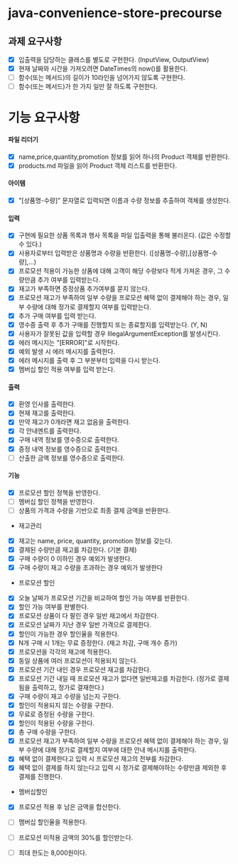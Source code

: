 # java-convenience-store-precourse

## 과제 요구사항

- [x] 입출력을 담당하는 클래스를 별도로 구현한다. (InputView, OutputView)
- [x] 현재 날짜와 시간을 가져오려면 DateTimes의 now()를 활용한다.
- [ ] 함수(또는 메서드)의 길이가 10라인을 넘어가지 않도록 구현한다.
- [ ] 함수(또는 메서드)가 한 가지 일만 잘 하도록 구현한다.

# 기능 요구사항

#### 파일 리더기
- [x] name,price,quantity,promotion 정보를 읽어 하나의 Product 객체를 반환한다.
- [x] products.md 파일을 읽어 Product 객체 리스트를 반환한다.

#### 아이템
- [x] "[상품명-수량]" 문자열로 입력되면 이름과 수량 정보를 추출하여 객체를 생성한다.

#### 입력
- [x] 구현에 필요한 상품 목록과 행사 목록을 파일 입출력을 통해 불러온다. (값은 수정할 수 있다.)
- [x] 사용자로부터 입력받은 상품명과 수량을 반환한다. ([상품명-수량],[상품명-수량],...)
- [x] 프로모션 적용이 가능한 상품에 대해 고객이 해당 수량보다 적게 가져온 경우, 그 수량만큼 추가 여부를 입력받는다.
- [x] 재고가 부족하면 증정상품 추가여부를 묻지 않는다.
- [x] 프로모션 재고가 부족하여 일부 수량을 프로모션 혜택 없이 결제해야 하는 경우, 일부 수량에 대해 정가로 결제할지 여부를 입력받는다.
- [x] 추가 구매 여부를 입력 받는다.
- [x] 영수증 출력 후 추가 구매를 진행할지 또는 종료할지를 입력받는다. (Y, N)
- [x] 사용자가 잘못된 값을 입력할 경우 IllegalArgumentException를 발생시킨다.
- [x] 에러 메시지는 "[ERROR]"로 시작한다.
- [x] 예외 발생 시 에러 메시지를 출력한다.
- [x] 에러 메시지를 출력 후 그 부분부터 입력을 다시 받는다.
- [x] 멤버십 할인 적용 여부를 입력 받는다.

#### 출력
- [x] 환영 인사를 출력한다.
- [x] 현재 재고를 출력한다.
- [x] 만약 재고가 0개라면 재고 없음을 출력한다.
- [x] 각 안내멘트를 출력한다.
- [x] 구매 내역 정보를 영수증으로 출력한다.
- [x] 증정 내역 정보를 영수증으로 출력한다.
- [ ] 산출한 금액 정보를 영수증으로 출력한다.

#### 기능
- [x] 프로모션 할인 정책을 반영한다.
- [ ] 멤버십 할인 정책을 반영한다.
- [ ] 상품의 가격과 수량을 기반으로 최종 결제 금액을 반환한다.

- 재고관리
- [x] 재고는 name, price, quantity, promotion 정보를 갖는다.
- [x] 결제된 수량만큼 재고를 차감한다. (기본 결제)
- [x] 구매 수량이 0 이하인 경우 예외가 발생한다.
- [x] 구매 수량이 재고 수량을 초과하는 경우 예외가 발생한다

- 프로모션 할인
- [x] 오늘 날짜가 프로모션 기간을 비교하여 할인 가능 여부를 반환한다.
- [x] 할인 가능 여부를 판별한다.
- [x] 프로모션 상품이 다 팔린 경우 일반 재고에서 차감한다.
- [x] 프로모션 날짜가 지난 경우 일반 가격으로 결제한다.
- [x] 할인이 가능한 경우 할인율을 적용한다.
- [x] N개 구매 시 1개는 무료 증정한다. (재고 차감, 구매 개수 증가)
- [x] 프로모션을 각각의 재고에 적용한다.
- [x] 동일 상품에 여러 프로모션이 적용되지 않는다.
- [x] 프로모션 기간 내인 경우 프로모션 재고를 차감한다.
- [x] 프로모션 기간 내일 때 프로모션 재고가 없다면 일반재고를 차감한다. (정가로 결제됨을 출력하고, 정가로 결재한다.)
- [x] 구매 수량이 재고 수량을 넘는지 구한다.
- [x] 할인이 적용되지 않는 수량을 구한다.
- [x] 무료로 증정된 수량을 구한다.
- [x] 할인이 적용된 수량을 구한다.
- [x] 총 구매 수량을 구한다.
- [x] 프로모션 재고가 부족하여 일부 수량을 프로모션 혜택 없이 결제해야 하는 경우, 일부 수량에 대해 정가로 결제할지 여부에 대한 안내 메시지를 출력한다.
- [x] 혜택 없이 결제한다고 입력 시 프로모션 재고의 전부를 차감한다.
- [x] 혜택 없이 결제를 하지 않는다고 입력 시 정가로 결제해야하는 수량만큼 제외한 후 결제를 진행한다.

- 멤버십할인
- [x] 프로모션 적용 후 남은 금액을 합산한다.
- [ ] 멤버십 할인율을 적용한다.
- [ ] 프로모션 미적용 금액의 30%를 할인받는다.
- [ ] 최대 한도는 8,000원이다.







